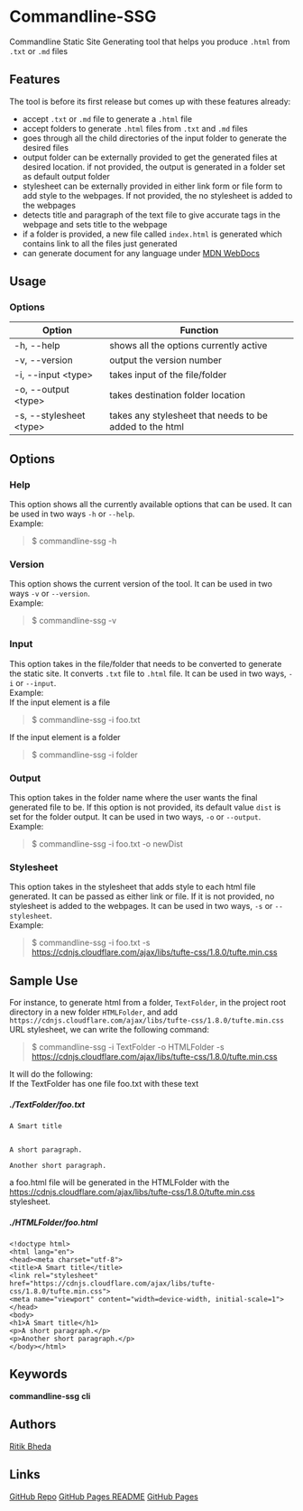 # Commandline-SSG
Commandline Static Site Generating tool that helps you produce `.html` from `.txt` or `.md` files

## Features
The tool is before its first release but comes up with these features already:
* accept `.txt` or `.md` file to generate a `.html` file
* accept folders to generate `.html` files from `.txt` and `.md` files
* goes through all the child directories  of the input folder to generate the desired files
* output folder can be externally provided to get the generated files at desired location. if not provided, the output is generated in a folder set as default output folder
* stylesheet can be externally provided in either link form or file form to add style to the webpages. If not provided, the no stylesheet is added to the webpages
* detects title and paragraph of the text file to give accurate tags in the webpage and sets title to the webpage
* if a folder is provided, a new file called `index.html` is generated which contains link to all the files just generated
* can generate document for any language under [MDN WebDocs](https://developer.mozilla.org/en-US/docs/Web/HTML/Global_attributes/lang)

## Usage
### Options
Option | Function
------------ | -------------
-h, --help | shows all the options currently active
-v, --version | output the version number
-i, --input \<type> | takes input of the file/folder
-o, --output \<type> | takes destination folder location
-s, --stylesheet \<type\> | takes any stylesheet that needs to be added to the html 

## Options

### Help
This option shows all the currently available options that can be used. It can be used in two ways `-h` or `--help`.<br>
Example:
> $ commandline-ssg -h 

### Version
This option shows the current version of the tool. It can be used in two ways `-v` or `--version`. <br>
Example:
> $ commandline-ssg -v

### Input
This option takes in the file/folder that needs to be converted to generate the static site. It converts `.txt` file to `.html` file. It can be used in two ways, `-i` or `--input`.<br>
Example:<br>
If the input element is a file
> $ commandline-ssg -i foo.txt

If the input element is a folder
> $ commandline-ssg -i folder

### Output
This option takes in the folder name where the user wants the final generated file to be. If this option is not provided, its default value `dist` is set for the folder output. It can be used in two ways, `-o` or `--output`.<br>
Example:
> $ commandline-ssg -i foo.txt -o newDist

### Stylesheet
This option takes in the stylesheet that adds style to each html file generated. It can be passed as either link or file. If it is not provided, no stylesheet is added to the webpages. It can be used in two ways, `-s` or `--stylesheet`.<br>
Example:
> $ commandline-ssg -i foo.txt -s https://cdnjs.cloudflare.com/ajax/libs/tufte-css/1.8.0/tufte.min.css

## Sample Use
For instance, to generate html from a folder, `TextFolder`, in the project root directory in a new folder `HTMLFolder`, and add `https://cdnjs.cloudflare.com/ajax/libs/tufte-css/1.8.0/tufte.min.css` URL stylesheet, we can write the following command:
> $ commandline-ssg -i TextFolder -o HTMLFolder -s https://cdnjs.cloudflare.com/ajax/libs/tufte-css/1.8.0/tufte.min.css

It will do the following:<br>
If the TextFolder has one file foo.txt with these text

##### ./TextFolder/foo.txt
```
A Smart title


A short paragraph.

Another short paragraph.
```

a foo.html file will be generated in the HTMLFolder with the https://cdnjs.cloudflare.com/ajax/libs/tufte-css/1.8.0/tufte.min.css stylesheet.

##### ./HTMLFolder/foo.html
```
<!doctype html>
<html lang="en">
<head><meta charset="utf-8">
<title>A Smart title</title>
<link rel="stylesheet" href="https://cdnjs.cloudflare.com/ajax/libs/tufte-css/1.8.0/tufte.min.css">
<meta name="viewport" content="width=device-width, initial-scale=1">
</head>
<body>
<h1>A Smart title</h1>
<p>A short paragraph.</p>
<p>Another short paragraph.</p>
</body></html>
```

## Keywords

**commandline-ssg** **cli** 

## Authors

[Ritik Bheda](https://github.com/ritikbheda)

## Links

[GitHub Repo]()
[GitHub Pages README]()
[GitHub Pages]()
